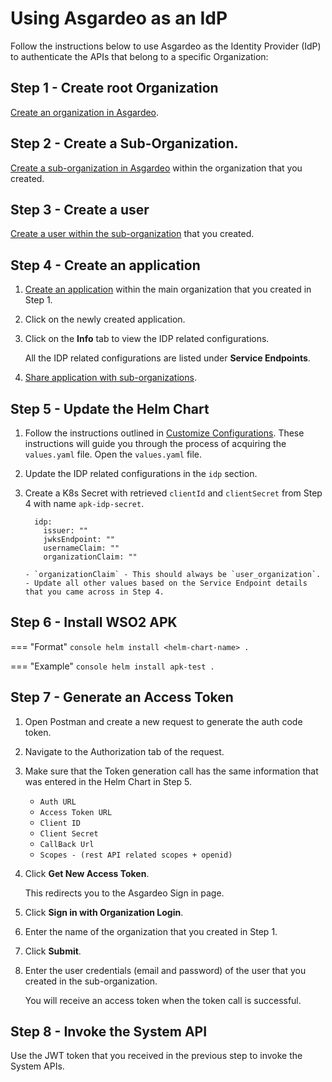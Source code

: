# Using Asgardeo as an IdP

Follow the instructions below to use Asgardeo as the Identity Provider (IdP) to authenticate the APIs that belong to a specific Organization:

## Step 1 - Create root Organization

[Create an organization in Asgardeo](https://wso2.com/asgardeo/docs/guides/organization-management/manage-organizations/#create-a-new-organization).

## Step 2 - Create a Sub-Organization.

[Create a sub-organization in Asgardeo](https://wso2.com/asgardeo/docs/guides/organization-management/manage-b2b-organizations/manage-suborganizations/) within the organization that you created.

## Step 3 - Create a user

[Create a user within the sub-organization](https://wso2.com/asgardeo/docs/guides/users/manage-customers/#onboard-a-user) that you created.

## Step 4 - Create an application

1. [Create an application](https://wso2.com/asgardeo/docs/guides/applications/register-oidc-web-app/#register-the-app) within the main organization that you created in Step 1.
2. Click on the newly created application.
3. Click on the **Info** tab to view the IDP related configurations.

    All the IDP related configurations are listed under **Service Endpoints**.

4. [Share application with sub-organizations](https://wso2.com/asgardeo/docs/guides/organization-management/manage-b2b-organizations/share-applications/).

## Step 5 - Update the Helm Chart

1. Follow the instructions outlined in [Customize Configurations](../../Customize-Configurations.md). These instructions will guide you through the process of acquiring the `values.yaml` file. Open the `values.yaml` file.
2. Update the IDP related configurations in the `idp` section.
3. Create a K8s Secret with retrieved `clientId` and `clientSecret` from Step 4 with name `apk-idp-secret`.
      ```
        idp:
          issuer: ""
          jwksEndpoint: ""      
          usernameClaim: ""
          organizationClaim: ""
      ```
      
       - `organizationClaim` - This should always be `user_organization`.
       - Update all other values based on the Service Endpoint details that you came across in Step 4.

## Step 6 - Install WSO2 APK

=== "Format"
	```console
	helm install <helm-chart-name> .
	```

=== "Example"
	```console
	helm install apk-test .
	```

## Step 7 - Generate an Access Token

1. Open Postman and create a new request to generate the auth code token.
2. Navigate to the Authorization tab of the request.
3. Make sure that the Token generation call has the same information that was entered in the Helm Chart in Step 5.
     
     - `Auth URL`
     - `Access Token URL`
     - `Client ID`
     - `Client Secret`
     - `CallBack Url`
     - `Scopes - (rest API related scopes + openid)`

4. Click **Get New Access Token**.
     
     This redirects you to the Asgardeo Sign in page.

5. Click **Sign in with Organization Login**.
6. Enter the name of the organization that you created in Step 1.
7. Click **Submit**.
8. Enter the user credentials (email and password) of the user that you created in the sub-organization.

     You will receive an access token when the token call is successful.

## Step 8 - Invoke the System API

 Use the JWT token that you received in the previous step to invoke the System APIs.
